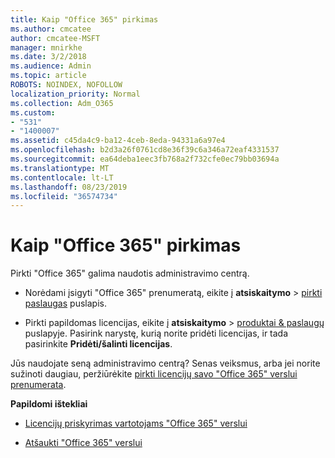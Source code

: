 ```yaml
---
title: Kaip "Office 365" pirkimas
ms.author: cmcatee
author: cmcatee-MSFT
manager: mnirkhe
ms.date: 3/2/2018
ms.audience: Admin
ms.topic: article
ROBOTS: NOINDEX, NOFOLLOW
localization_priority: Normal
ms.collection: Adm_O365
ms.custom:
- "531"
- "1400007"
ms.assetid: c45da4c9-ba12-4ceb-8eda-94331a6a97e4
ms.openlocfilehash: b2d3a26f0761cd8e36f39c6a346a72eaf4331537
ms.sourcegitcommit: ea64deba1eec3fb768a2f732cfe0ec79bb03694a
ms.translationtype: MT
ms.contentlocale: lt-LT
ms.lasthandoff: 08/23/2019
ms.locfileid: "36574734"
---
```

# <a name="how-to-make-an-office-365-purchase"></a>Kaip "Office 365" pirkimas

Pirkti "Office 365" galima naudotis administravimo centrą.
  
- Norėdami įsigyti "Office 365" prenumeratą, eikite į **atsiskaitymo** \> [pirkti paslaugas](https://go.microsoft.com/fwlink/p/?linkid=868433) puslapis.

- Pirkti papildomas licencijas, eikite į **atsiskaitymo** \> [produktai & paslaugų](https://go.microsoft.com/fwlink/p/?linkid=842054) puslapyje. Pasirink narystę, kurią norite pridėti licencijas, ir tada pasirinkite **Pridėti/šalinti licencijas**.
  
Jūs naudojate seną administravimo centrą? Senas veiksmus, arba jei norite sužinoti daugiau, peržiūrėkite [pirkti licencijų savo "Office 365" verslui prenumerata](https://docs.microsoft.com/office365/admin/subscriptions-and-billing/buy-licenses).

**Papildomi ištekliai**
  
- [Licencijų priskyrimas vartotojams "Office 365" verslui](https://docs.microsoft.com/office365/admin/subscriptions-and-billing/assign-licenses-to-users)

- [Atšaukti "Office 365" verslui](https://docs.microsoft.com/office365/admin/subscriptions-and-billing/cancel-your-subscription)